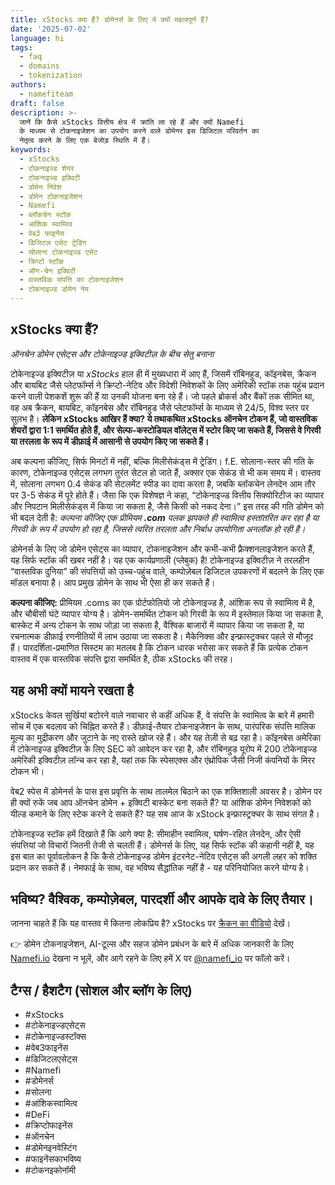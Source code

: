 ```yaml
---
title: xStocks क्या हैं? डोमेनर्स के लिए ये क्यों महत्वपूर्ण हैं?
date: '2025-07-02'
language: hi
tags:
  - faq
  - domains
  - tokenization
authors:
  - namefiteam
draft: false
description: >-
  जानें कि कैसे xStocks वित्तीय क्षेत्र में क्रांति ला रहे हैं और क्यों Namefi
  के माध्यम से टोकनाइजेशन का उपयोग करने वाले डोमेनर इस डिजिटल परिवर्तन का
  नेतृत्व करने के लिए एक बेजोड़ स्थिति में हैं।
keywords:
  - xStocks
  - टोकनाइज्ड शेयर
  - टोकनाइज्ड इक्विटी
  - डोमेन निवेश
  - डोमेन टोकनाइजेशन
  - Namefi
  - ब्लॉकचेन स्टॉक
  - आंशिक स्वामित्व
  - वेब3 फाइनेंस
  - डिजिटल एसेट ट्रेडिंग
  - सोलाना टोकनाइज्ड एसेट
  - क्रिप्टो स्टॉक
  - ऑन-चेन इक्विटी
  - वास्तविक संपत्ति का टोकनाइजेशन
  - टोकनाइज्ड डोमेन नेम
---
```

## xStocks क्या हैं?

_ऑनचेन डोमेन एसेट्स और टोकेनाइज्ड इक्विटीज़ के बीच सेतु बनाना_

टोकेनाइज्ड इक्विटीज़ या _xStocks_ हाल ही में मुख्यधारा में आए हैं, जिसमें रॉबिनहुड, कॉइनबेस, क्रैकन और बायबिट जैसे प्लेटफॉर्म्स ने क्रिप्टो-नेटिव और विदेशी निवेशकों के लिए अमेरिकी स्टॉक तक पहुंच प्रदान करने वाली पेशकशें शुरू की हैं या उनकी योजना बना रहे हैं। जो पहले ब्रोकर्स और बैंकों तक सीमित था, वह अब क्रैकन, बायबिट, कॉइनबेस और रॉबिनहुड जैसे प्लेटफॉर्म्स के माध्यम से 24/5, विश्व स्तर पर सुलभ है। **लेकिन xStocks आखिर हैं क्या? ये तथाकथित xStocks ऑनचेन टोकन हैं, जो वास्तविक शेयरों द्वारा 1:1 समर्थित होते हैं, और सेल्फ-कस्टोडियल वॉलेट्स में स्टोर किए जा सकते हैं, जिससे वे गिरवी या तरलता के रूप में डीफ़ाई में आसानी से उपयोग किए जा सकते हैं।**

अब कल्पना कीजिए, सिर्फ मिनटों में नहीं, बल्कि मिलीसेकंड्स में ट्रेडिंग। f.E. सोलाना-स्तर की गति के कारण, टोकेनाइज्ड एसेट्स लगभग तुरंत सेटल हो जाते हैं, अक्सर एक सेकंड से भी कम समय में। वास्तव में, सोलाना लगभग 0.4 सेकंड की सेटलमेंट स्पीड का दावा करता है, जबकि ब्लॉकचेन लेनदेन आम तौर पर 3-5 सेकंड में पूरे होते हैं। जैसा कि एक विशेषज्ञ ने कहा, “टोकेनाइज्ड वित्तीय सिक्योरिटीज का व्यापार और निपटान मिलीसेकंड्स में किया जा सकता है, जैसे किसी को नकद देना।” इस तरह की गति डोमेन को भी बदल देती है: _कल्पना कीजिए एक प्रीमियम_ **_.com_** _पलक झपकते ही स्वामित्व हस्तांतरित कर रहा है या गिरवी के रूप में उपयोग हो रहा है, जिससे त्वरित तरलता और निर्बाध उपयोगिता अनलॉक हो रही है।_

डोमेनर्स के लिए जो डोमेन एसेट्स का व्यापार, टोकनाइजेशन और कभी-कभी फ़्रैक्शनलाइजेशन करते हैं, यह सिर्फ स्टॉक की खबर नहीं है। यह एक कार्यप्रणाली (प्लेबुक) है! टोकेनाइज्ड इक्विटीज़ ने तरलहीन “वास्तविक दुनिया” की संपत्तियों को उच्च-पहुंच वाले, कम्पोज़ेबल डिजिटल उपकरणों में बदलने के लिए एक मॉडल बनाया है। आप प्रमुख डोमेन के साथ भी ऐसा ही कर सकते हैं।

**कल्पना कीजिए:** प्रीमियम .coms का एक पोर्टफोलियो जो टोकेनाइज्ड है, आंशिक रूप से स्वामित्व में है, और चौबीसों घंटे व्यापार योग्य है। डोमेन-समर्थित टोकन को गिरवी के रूप में इस्तेमाल किया जा सकता है, बास्केट में अन्य टोकन के साथ जोड़ा जा सकता है, वैश्विक बाजारों में व्यापार किया जा सकता है, या रचनात्मक डीफ़ाई रणनीतियों में लाभ उठाया जा सकता है। मैकेनिक्स और इन्फ्रास्ट्रक्चर पहले से मौजूद हैं। पारदर्शिता-प्रमाणित सिस्टम का मतलब है कि टोकन धारक भरोसा कर सकते हैं कि प्रत्येक टोकन वास्तव में एक वास्तविक संपत्ति द्वारा समर्थित है, ठीक xStocks की तरह।

## यह अभी क्यों मायने रखता है

xStocks केवल सुर्खियां बटोरने वाले नवाचार से कहीं अधिक हैं, वे संपत्ति के स्वामित्व के बारे में हमारी सोच में एक बदलाव को चिह्नित करते हैं। डीफ़ाई-तैयार टोकनाइजेशन के साथ, पारंपरिक संपत्ति मालिक मूल्य का मुद्रीकरण और जुटाने के नए रास्ते खोज रहे हैं। और यह तेज़ी से बढ़ रहा है। कॉइनबेस अमेरिका में टोकेनाइज्ड इक्विटीज़ के लिए SEC को आवेदन कर रहा है, और रॉबिनहुड यूरोप में 200 टोकेनाइज्ड अमेरिकी इक्विटीज़ लॉन्च कर रहा है, यहां तक कि स्पेसएक्स और एंथ्रोपिक जैसी निजी कंपनियों के मिरर टोकन भी।

वेब2 स्पेस में डोमेनर्स के पास इस प्रवृत्ति के साथ तालमेल बिठाने का एक शक्तिशाली अवसर है। डोमेन पर ही क्यों रुकें जब आप ऑनचेन डोमेन + इक्विटी बास्केट बना सकते हैं? या आंशिक डोमेन निवेशकों को यील्ड कमाने के लिए स्टेक करने दे सकते हैं? यह सब आज के xStock इन्फ्रास्ट्रक्चर के साथ संगत है।

टोकेनाइज्ड स्टॉक हमें दिखाते हैं कि आगे क्या है: सीमाहीन स्वामित्व, घर्षण-रहित लेनदेन, और ऐसी संपत्तियां जो विचारों जितनी तेजी से चलती हैं। डोमेनर्स के लिए, यह सिर्फ स्टॉक की कहानी नहीं है, यह इस बात का पूर्वावलोकन है कि कैसे टोकेनाइज्ड डोमेन इंटरनेट-नेटिव एसेट्स की अगली लहर को शक्ति प्रदान कर सकते हैं। नेमफाई के साथ, वह भविष्य सैद्धांतिक नहीं है - यह परिनियोजित करने योग्य है।

## भविष्य? वैश्विक, कम्पोज़ेबल, पारदर्शी और आपके दावे के लिए तैयार।

जानना चाहते हैं कि यह वास्तव में कितना लोकप्रिय है? xStocks पर [क्रैकन का वीडियो](https://www.youtube.com/watch?v=OpiyVve5URM) देखें।

👉 डोमेन टोकनाइजेशन, AI-टूल्स और सहज डोमेन प्रबंधन के बारे में अधिक जानकारी के लिए [Namefi.io](https://namefi.io/?utm_source=blog&utm_medium=blog&utm_campaign=xtocks) देखना न भूलें, और आगे रहने के लिए हमें X पर [@namefi\_io](https://x.com/namefi_io?utm_source=blog&utm_medium=blog&utm_campaign=xtocks) पर फॉलो करें।

## टैग्स / हैशटैग (सोशल और ब्लॉग के लिए)

*   #xStocks
*   #टोकेनाइज्डएसेट्स
*   #टोकेनाइज्डस्टॉक्स
*   #वेब3फाइनेंस
*   #डिजिटलएसेट्स
*   #Namefi
*   #डोमेनर्स
*   #सोलना
*   #आंशिकस्वामित्व
*   #DeFi
*   #क्रिप्टोफाइनेंस
*   #ऑनचेन
*   #डोमेनइनवेस्टिंग
*   #फाइनेंसकाभविष्य
*   #टोकनइकोनॉमी

